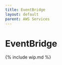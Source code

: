 ```yaml
---
title: EventBridge
layout: default
parent: AWS Services
---
```


# EventBridge

{% include wip.md %}